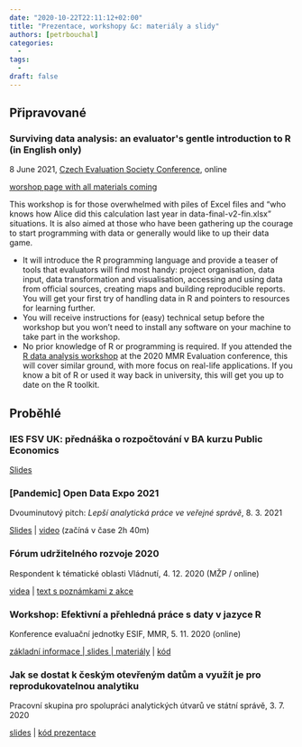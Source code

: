 ```yaml
---
date: "2020-10-22T22:11:12+02:00"
title: "Prezentace, workshopy &c: materiály a slidy"
authors: [petrbouchal]
categories:
  -
tags:
  -
draft: false
---
```


## Připravované

### Surviving data analysis: an evaluator's gentle introduction to R (in English only)

8 June 2021, [Czech Evaluation Society Conference](https://czecheval.cz/cs/Konference/Konference-CES-2021), online

[worshop page with all materials coming](https://petrbouchal.xyz/czecheval2021)

This workshop is for those overwhelmed with piles of Excel files and “who knows how Alice did this calculation last year in data-final-v2-fin.xlsx” situations. It is also aimed at those who have been gathering up the courage to start programming with data or generally would like to up their data game.

- It will introduce the R programming language and provide a teaser of tools that evaluators will find most handy: project organisation, data input, data transformation and visualisation, accessing and using data from official sources, creating maps and building reproducible reports. You will get your first try of handling data in R and pointers to resources for learning further.
- You will receive instructions for (easy) technical setup before the workshop but you won’t need to install any software on your machine to take part in the workshop.
- No prior knowledge of R or programming is required. If you attended the [R data analysis workshop](https://petrbouchal.xyz/eval2020) at the 2020 MMR Evaluation conference, this will cover similar ground, with more focus on real-life applications. If you know a bit of R or used it way back in university, this will get you up to date on the R toolkit.

## Proběhlé

### IES FSV UK: přednáška o rozpočtování v BA kurzu Public Economics

[Slides](https://petrbouchal.xyz/ies2021)

### \[Pandemic\] Open Data Expo 2021

Dvouminutový pitch: *Lepší analytická práce ve veřejné správě*, 8. 3. 2021

[Slides](https://petrbouchal.xyz/opendataexpo2021) | [video](https://youtu.be/W1oFsliDVqY?t=9629) (začíná v čase 2h 40m)

### Fórum udržitelného rozvoje 2020

Respondent k tématické oblasti Vládnutí, 4. 12. 2020 (MŽP / online)

[videa](https://www.facebook.com/udrzitelnyrozvoj/videos/?ref=page_internal) | [text s poznámkami z akce](/cz/post/vladnuti)

### Workshop: Efektivní a přehledná práce s daty v jazyce R

Konference evaluační jednotky ESIF, MMR, 5. 11. 2020 (online)

[základní informace | slides | materiály](https://petrbouchal.xyz/eval2020) | [kód](https://github.com/petrbouchal/eval2020)

### Jak se dostat k českým otevřeným datům a využít je pro reprodukovatelnou analytiku

Pracovní skupina pro spolupráci analytických útvarů ve státní správě, 3. 7. 2020

[slides](https://petrbouchal.xyz/slides/pssau2020-07/index.html#1) | [kód prezentace](https://github.com/petrbouchal/petrbouchal.github.io/blob/src/static/slides/pssau2020-07/index.Rmd)
